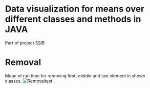 # Data visualization for means over different classes and methods in JAVA
Part of project SSIB

# Removal 

Mean of run time for removing first, middle and last element in shown classes. 
![Removaltest](https://raw.githubusercontent.com/DennisVNilsson/datavizUAP/main/images/Borttagning/borttagningCombined.png?raw=true)



 
